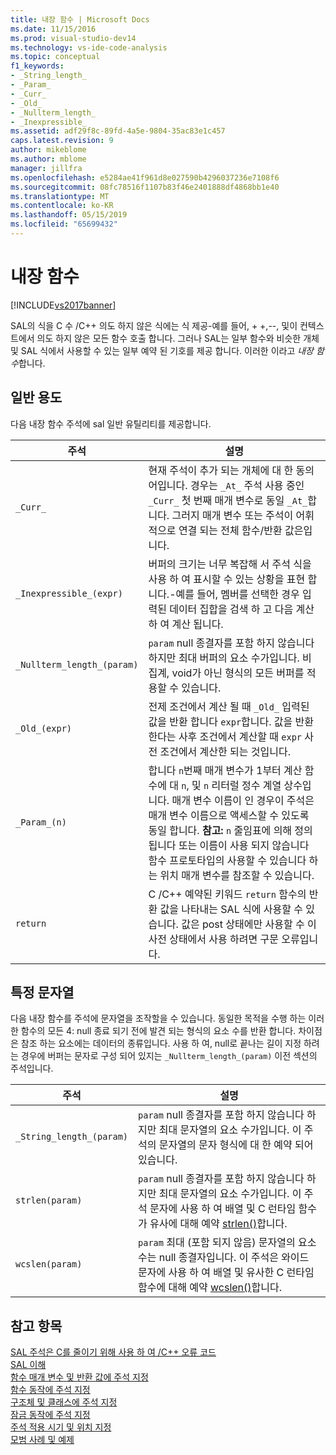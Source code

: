 ```yaml
---
title: 내장 함수 | Microsoft Docs
ms.date: 11/15/2016
ms.prod: visual-studio-dev14
ms.technology: vs-ide-code-analysis
ms.topic: conceptual
f1_keywords:
- _String_length_
- _Param_
- _Curr_
- _Old_
- _Nullterm_length_
- _Inexpressible_
ms.assetid: adf29f8c-89fd-4a5e-9804-35ac83e1c457
caps.latest.revision: 9
author: mikeblome
ms.author: mblome
manager: jillfra
ms.openlocfilehash: e5284ae41f961d8e027590b4296037236e7108f6
ms.sourcegitcommit: 08fc78516f1107b83f46e2401888df4868bb1e40
ms.translationtype: MT
ms.contentlocale: ko-KR
ms.lasthandoff: 05/15/2019
ms.locfileid: "65699432"
---
```

# <a name="intrinsic-functions"></a>내장 함수
[!INCLUDE[vs2017banner](../includes/vs2017banner.md)]

SAL의 식을 C 수 /C++ 의도 하지 않은 식에는 식 제공-예를 들어, + +,--, 및이 컨텍스트에서 의도 하지 않은 모든 함수 호출 합니다.  그러나 SAL는 일부 함수와 비슷한 개체 및 SAL 식에서 사용할 수 있는 일부 예약 된 기호를 제공 합니다. 이러한 이라고 *내장 함수*합니다.  
  
## <a name="general-purpose"></a>일반 용도  
 다음 내장 함수 주석에 sal 일반 유틸리티를 제공합니다.  
  
|주석|설명|  
|----------------|-----------------|  
|`_Curr_`|현재 주석이 추가 되는 개체에 대 한 동의어입니다.  경우는 `_At_` 주석 사용 중인 `_Curr_` 첫 번째 매개 변수로 동일 `_At_`합니다.  그러지 매개 변수 또는 주석이 어휘 적으로 연결 되는 전체 함수/반환 값은입니다.|  
|`_Inexpressible_(expr)`|버퍼의 크기는 너무 복잡해 서 주석 식을 사용 하 여 표시할 수 있는 상황을 표현 합니다.-예를 들어, 멤버를 선택한 경우 입력된 데이터 집합을 검색 하 고 다음 계산 하 여 계산 됩니다.|  
|`_Nullterm_length_(param)`|`param` null 종결자를 포함 하지 않습니다 하지만 최대 버퍼의 요소 수가입니다. 비 집계, void가 아닌 형식의 모든 버퍼를 적용할 수 있습니다.|  
|`_Old_(expr)`|전제 조건에서 계산 될 때 `_Old_` 입력된 값을 반환 합니다 `expr`합니다.  값을 반환 한다는 사후 조건에서 계산할 때 `expr` 사전 조건에서 계산한 되는 것입니다.|  
|`_Param_(n)`|합니다 `n`번째 매개 변수가 1부터 계산 함수에 대 `n`, 및 `n` 리터럴 정수 계열 상수입니다. 매개 변수 이름이 인 경우이 주석은 매개 변수 이름으로 액세스할 수 있도록 동일 합니다. **참고:** `n` 줄임표에 의해 정의 됩니다 또는 이름이 사용 되지 않습니다 함수 프로토타입의 사용할 수 있습니다 하는 위치 매개 변수를 참조할 수 있습니다.|  
|`return`|C /C++ 예약된 키워드 `return` 함수의 반환 값을 나타내는 SAL 식에 사용할 수 있습니다.  값은 post 상태에만 사용할 수 이 사전 상태에서 사용 하려면 구문 오류입니다.|  
  
## <a name="string-specific"></a>특정 문자열  
 다음 내장 함수를 주석에 문자열을 조작할을 수 있습니다. 동일한 목적을 수행 하는 이러한 함수의 모든 4: null 종료 되기 전에 발견 되는 형식의 요소 수를 반환 합니다. 차이점은 참조 하는 요소에는 데이터의 종류입니다. 사용 하 여, null로 끝나는 길이 지정 하려는 경우에 버퍼는 문자로 구성 되어 있지는 `_Nullterm_length_(param)` 이전 섹션의 주석입니다.  
  
|주석|설명|  
|----------------|-----------------|  
|`_String_length_(param)`|`param` null 종결자를 포함 하지 않습니다 하지만 최대 문자열의 요소 수가입니다. 이 주석의 문자열의 문자 형식에 대 한 예약 되어 있습니다.|  
|`strlen(param)`|`param` null 종결자를 포함 하지 않습니다 하지만 최대 문자열의 요소 수가입니다. 이 주석 문자에 사용 하 여 배열 및 C 런타임 함수가 유사에 대해 예약 [strlen()](https://msdn.microsoft.com/library/16462f2a-1e0f-4eb3-be55-bf1c83f374c2)합니다.|  
|`wcslen(param)`|`param` 최대 (포함 되지 않음) 문자열의 요소 수는 null 종결자입니다. 이 주석은 와이드 문자에 사용 하 여 배열 및 유사한 C 런타임 함수에 대해 예약 [wcslen()](https://msdn.microsoft.com/library/16462f2a-1e0f-4eb3-be55-bf1c83f374c2)합니다.|  
  
## <a name="see-also"></a>참고 항목  
 [SAL 주석은 C를 줄이기 위해 사용 하 여 /C++ 오류 코드](../code-quality/using-sal-annotations-to-reduce-c-cpp-code-defects.md)   
 [SAL 이해](../code-quality/understanding-sal.md)   
 [함수 매개 변수 및 반환 값에 주석 지정](../code-quality/annotating-function-parameters-and-return-values.md)   
 [함수 동작에 주석 지정](../code-quality/annotating-function-behavior.md)   
 [구조체 및 클래스에 주석 지정](../code-quality/annotating-structs-and-classes.md)   
 [잠금 동작에 주석 지정](../code-quality/annotating-locking-behavior.md)   
 [주석 적용 시기 및 위치 지정](../code-quality/specifying-when-and-where-an-annotation-applies.md)   
 [모범 사례 및 예제](../code-quality/best-practices-and-examples-sal.md)
